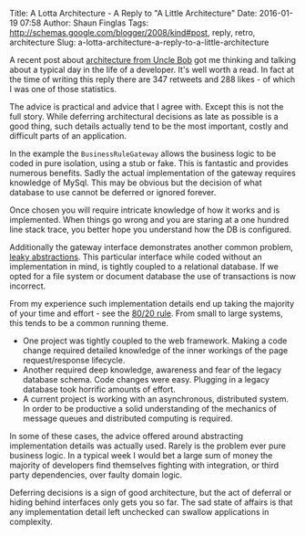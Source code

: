 Title: A Lotta Architecture - A Reply to "A Little Architecture"
Date: 2016-01-19 07:58
Author: Shaun Finglas
Tags: http://schemas.google.com/blogger/2008/kind#post, reply, retro, architecture
Slug: a-lotta-architecture-a-reply-to-a-little-architecture

A recent post about [architecture from Uncle
Bob](http://blog.cleancoder.com/uncle-bob/2016/01/04/ALittleArchitecture.html)
got me thinking and talking about a typical day in the life of a
developer. It's well worth a read. In fact at the time of writing this
reply there are 347 retweets and 288 likes - of which I was one of those
statistics.

The advice is practical and advice that I agree with. Except this is not
the full story. While deferring architectural decisions as late as
possible is a good thing, such details actually tend to be the most
important, costly and difficult parts of an application.

In the example the `BusinessRuleGateway` allows the business logic to be
coded in pure isolation, using a stub or fake. This is fantastic and
provides numerous benefits. Sadly the actual implementation of the
gateway requires knowledge of MySql. This may be obvious but the
decision of what database to use cannot be deferred or ignored forever.

Once chosen you will require intricate knowledge of how it works and is
implemented. When things go wrong and you are staring at a one hundred
line stack trace, you better hope you understand how the DB is
configured.

Additionally the gateway interface demonstrates another common problem,
[leaky
abstractions](http://blog.shaunfinglas.co.uk/2015/01/abstract-data-use-not-data-access.html).
This particular interface while coded without an implementation in mind,
is tightly coupled to a relational database. If we opted for a file
system or document database the use of transactions is now incorrect.

From my experience such implementation details end up taking the
majority of your time and effort - see the [80/20
rule](https://en.wikipedia.org/wiki/Pareto_principle). From small to
large systems, this tends to be a common running theme.

-   One project was tightly coupled to the web framework. Making a code
    change required detailed knowledge of the inner workings of the page
    request/response lifecycle.
-   Another required deep knowledge, awareness and fear of the legacy
    database schema. Code changes were easy. Plugging in a legacy
    database took horrific amounts of effort.
-   A current project is working with an asynchronous, distributed
    system. In order to be productive a solid understanding of the
    mechanics of message queues and distributed computing is required.

In some of these cases, the advice offered around abstracting
implementation details was actually used. Rarely is the problem ever
pure business logic. In a typical week I would bet a large sum of money
the majority of developers find themselves fighting with integration, or
third party dependencies, over faulty domain logic.

Deferring decisions is a sign of good architecture, but the act of
deferral or hiding behind interfaces only gets you so far. The sad state
of affairs is that any implementation detail left unchecked can swallow
applications in complexity.

</p>

